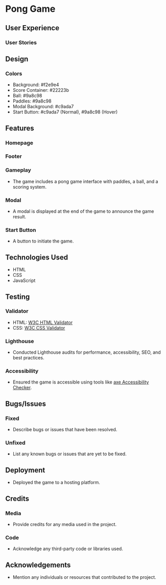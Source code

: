 # Pong Game

## User Experience

### User Stories

## Design

### Colors

- Background: #f2e9e4
- Score Container: #22223b
- Ball: #9a8c98
- Paddles: #9a8c98
- Modal Background: #c9ada7
- Start Button: #c9ada7 (Normal), #9a8c98 (Hover)

## Features

### Homepage

### Footer

### Gameplay

- The game includes a pong game interface with paddles, a ball, and a scoring system.

### Modal

- A modal is displayed at the end of the game to announce the game result.

### Start Button

- A button to initiate the game.

## Technologies Used

- HTML
- CSS
- JavaScript

## Testing

### Validator

- HTML: [W3C HTML Validator](https://validator.w3.org/)
- CSS: [W3C CSS Validator](https://jigsaw.w3.org/css-validator/)

### Lighthouse

- Conducted Lighthouse audits for performance, accessibility, SEO, and best practices.

### Accessibility

- Ensured the game is accessible using tools like [axe Accessibility Checker](https://www.deque.com/axe/).

## Bugs/Issues

### Fixed

- Describe bugs or issues that have been resolved.

### Unfixed

- List any known bugs or issues that are yet to be fixed.

## Deployment    

- Deployed the game to a hosting platform.

## Credits

### Media

- Provide credits for any media used in the project.

### Code

- Acknowledge any third-party code or libraries used.

## Acknowledgements

- Mention any individuals or resources that contributed to the project.
